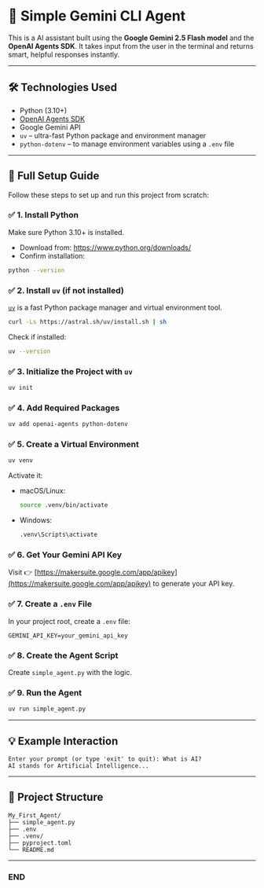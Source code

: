 # 🤖 Simple Gemini CLI Agent

This is a AI assistant built using the **Google Gemini 2.5 Flash model** and the **OpenAI Agents SDK**. It takes input from the user in the terminal and returns smart, helpful responses instantly.

---

## 🛠️ Technologies Used

- Python (3.10+)
- [OpenAI Agents SDK](https://github.com/openai/openai-python)
- Google Gemini API
- `uv` – ultra-fast Python package and environment manager
- `python-dotenv` – to manage environment variables using a `.env` file

---

## 🚀 Full Setup Guide

Follow these steps to set up and run this project from scratch:

### ✅ 1. Install Python

Make sure Python 3.10+ is installed.

- Download from: https://www.python.org/downloads/
- Confirm installation:

```bash
python --version
```

### ✅ 2. Install `uv` (if not installed)

[`uv`](https://github.com/astral-sh/uv) is a fast Python package manager and virtual environment tool.

```bash
curl -Ls https://astral.sh/uv/install.sh | sh
```

Check if installed:

```bash
uv --version
```

### ✅ 3. Initialize the Project with `uv`

```bash
uv init
```

### ✅ 4. Add Required Packages

```bash
uv add openai-agents python-dotenv
```

### ✅ 5. Create a Virtual Environment

```bash
uv venv
```

Activate it:

- macOS/Linux:
  ```bash
  source .venv/bin/activate
  ```

- Windows:
  ```bash
  .venv\Scripts\activate
  ```

### ✅ 6. Get Your Gemini API Key

Visit 👉 [https://makersuite.google.com/app/apikey](https://makersuite.google.com/app/apikey) to generate your API key.

### ✅ 7. Create a `.env` File

In your project root, create a `.env` file:

```env
GEMINI_API_KEY=your_gemini_api_key
```

### ✅ 8. Create the Agent Script

Create  `simple_agent.py` with the logic.

### ✅ 9. Run the Agent

```bash
uv run simple_agent.py
```

---

## 💡 Example Interaction

```text
Enter your prompt (or type 'exit' to quit): What is AI?
AI stands for Artificial Intelligence...
```

---

## 📁 Project Structure

```
My_First_Agent/
├── simple_agent.py
├── .env
├── .venv/
├── pyproject.toml
└── README.md
```

---

### END ###

